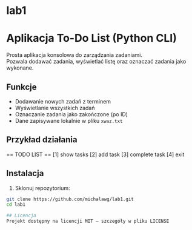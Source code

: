 # lab1

# Aplikacja To-Do List (Python CLI)

Prosta aplikacja konsolowa do zarządzania zadaniami.  
Pozwala dodawać zadania, wyświetlać listę oraz oznaczać zadania jako wykonane.

## Funkcje

- Dodawanie nowych zadań z terminem
- Wyświetlanie wszystkich zadań
- Oznaczanie zadania jako zakończone (po ID)
- Dane zapisywane lokalnie w pliku `xwaz.txt`

## Przykład działania

== TODO LIST ==
[1] show tasks
[2] add task
[3] complete task
[4] exit

## Instalacja

1. Sklonuj repozytorium:

```bash
git clone https://github.com/michalawg/lab1.git
cd lab1

## Licencja
Projekt dostępny na licencji MIT – szczegóły w pliku LICENSE
